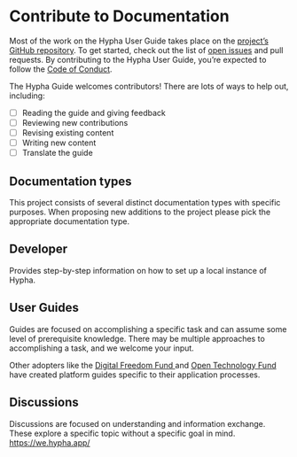 # Contribute to Documentation

Most of the work on the Hypha User Guide takes place on the [project’s GitHub repository](https://github.com/HyphaApp/hypha-docs/). To get started, check out the list of [open issues](https://github.com/HyphaApp/hypha-docs/issues) and pull requests. By contributing to the Hypha User Guide, you’re expected to follow the [Code of Conduct](https://docs.hypha.app/contributors/codeofconduct).

The Hypha Guide welcomes contributors! There are lots of ways to help out, including:

* [ ] Reading the guide and giving feedback
* [ ] Reviewing new contributions
* [ ] Revising existing content
* [ ] Writing new content
* [ ] Translate the guide

## Documentation types

This project consists of several distinct documentation types with specific purposes. When proposing new additions to the project please pick the appropriate documentation type.

## Developer

Provides step-by-step information on how to set up a local instance of Hypha.

## User Guides

Guides are focused on accomplishing a specific task and can assume some level of prerequisite knowledge. There may be multiple approaches to accomplishing a task, and we welcome your input.

Other adopters like the [Digital Freedom Fund ](https://apply.hypha.digitalfreedomfund.org/)and [Open Technology Fund](https://guide.opentech.fund/application-platform-guidance) have created platform guides specific to their application processes.

## Discussions

Discussions are focused on understanding and information exchange. These explore a specific topic without a specific goal in mind. https://we.hypha.app/
